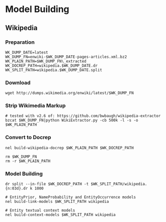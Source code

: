 Model Building
===================

## Wikipedia

### Preparation
```
WK_DUMP_DATE=latest
WK_DUMP_FN=enwiki-$WK_DUMP_DATE-pages-articles.xml.bz2
WK_PLAIN_PATH=$WK_DUMP_FN\_extracted
WK_DOCREP_PATH=wikipedia.$WK_DUMP_DATE.dr
WK_SPLIT_PATH=wikipedia.$WK_DUMP_DATE.split
```
### Download
```
wget http://dumps.wikimedia.org/enwiki/latest/$WK_DUMP_FN
```
### Strip Wikimedia Markup
```
# tested with v2.6 of: https://github.com/bwbaugh/wikipedia-extractor
bzcat $WK_DUMP_FN|python WikiExtractor.py -cb 500k -l -s -o $WK_PLAIN_PATH
```

### Convert to Docrep
```
nel build-wikipedia-docrep $WK_PLAIN_PATH $WK_DOCREP_PATH

rm $WK_DUMP_FN
rm -r $WK_PLAIN_PATH
```

### Model Building
```
dr split --in-file $WK_DOCREP_PATH -t $WK_SPLIT_PATH/wikipedia.{n:03d}.dr k 1000

# EntityPrior, NameProbability and EntityOccurrence models
nel build-link-models $WK_SPLIT_PATH wikipedia

# Entity textual context models
nel build-context-models $WK_SPLIT_PATH wikipedia
```
